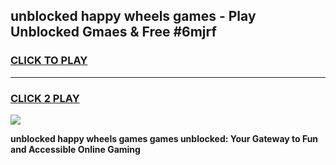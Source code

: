 
## unblocked happy wheels games - Play Unblocked Gmaes & Free #6mjrf
<h3>
<a href="https://news.freeplayer.one?title=unblocked_happy_wheels_games&ref=26F">CLICK TO PLAY</a></h3>
<hr>

<h3>
<a href="https://news.freeplayer.one?title=unblocked_happy_wheels_games&ref=26F">CLICK 2 PLAY</a>
  
</h3>

<a href="https://news.freeplayer.one?title=unblocked_happy_wheels_games&ref=26F/"><img src="https://clearcache.store/games.png"></a>


**unblocked happy wheels games games unblocked: Your Gateway to Fun and Accessible Online Gaming**
